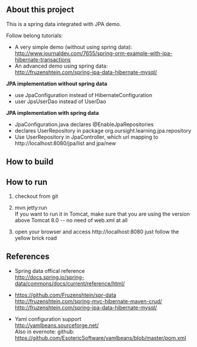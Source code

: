 About this project
----------------
This is a spring data integrated with JPA demo.

Follow belong tutorials:
- A very simple demo (without using spring data):  
http://www.journaldev.com/7655/spring-orm-example-with-jpa-hibernate-transactions
- An advanced demo using spring data:  
http://fruzenshtein.com/spring-jpa-data-hibernate-mysql/

**JPA implementation without spring data**
- use JpaConfiguration instead of HibernateConfiguration
- user JpsUserDao instead of UserDao

**JPA implementation with spring data**
- JpaConfiguration.java declares @EnableJpaRepositories
- declares UserRepository in package org.oursight.learning.jpa.repository
- Use UserRepository in JpaController, which url mapping to http://localhost:8080/jpa/list and jpa/new


How to build
------------


How to run
-----------------
1. checkout from git

2. mvn jetty:run  
If you want to run it in Tomcat, make sure that you are using the version above Tomcat 8.0 -- no need of web.xml at all

3. open your browser and access http://localhost:8080
just follow the yellow brick road




References
----------
- Spring data offical reference  
  http://docs.spring.io/spring-data/commons/docs/current/reference/html/
- https://github.com/Fruzenshtein/spr-data  
  http://fruzenshtein.com/spring-mvc-hibernate-maven-crud/
  http://fruzenshtein.com/spring-jpa-data-hibernate-mysql/
  
- Yaml configuration support  
  http://yamlbeans.sourceforge.net/  
  Also in evernote:
  github: https://github.com/EsotericSoftware/yamlbeans/blob/master/pom.xml
  
